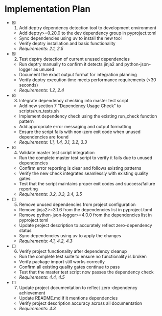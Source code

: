 # Implementation Plan

- [x] 1. Add deptry dependency detection tool to development environment
  - Add deptry>=0.20.0 to the dev dependency group in pyproject.toml
  - Sync dependencies using uv to install the new tool
  - Verify deptry installation and basic functionality
  - _Requirements: 2.1, 2.5_

- [x] 2. Test deptry detection of current unused dependencies
  - Run deptry manually to confirm it detects jinja2 and python-json-logger as unused
  - Document the exact output format for integration planning
  - Verify deptry execution time meets performance requirements (<30 seconds)
  - _Requirements: 1.2, 2.4_

- [x] 3. Integrate dependency checking into master test script
  - Add new section 7 "Dependency Usage Check" to scripts/run_tests.sh
  - Implement dependency check using the existing run_check function pattern
  - Add appropriate error messaging and output formatting
  - Ensure the script fails with non-zero exit code when unused dependencies are found
  - _Requirements: 1.1, 1.4, 3.1, 3.2, 3.3_

- [x] 4. Validate master test script integration
  - Run the complete master test script to verify it fails due to unused dependencies
  - Confirm error reporting is clear and follows existing patterns
  - Verify the new check integrates seamlessly with existing quality gates
  - Test that the script maintains proper exit codes and success/failure reporting
  - _Requirements: 3.2, 3.3, 3.4, 3.5_

- [ ] 5. Remove unused dependencies from project configuration
  - Remove jinja2>=3.1.6 from the dependencies list in pyproject.toml
  - Remove python-json-logger>=4.0.0 from the dependencies list in pyproject.toml
  - Update project description to accurately reflect zero-dependency status
  - Sync dependencies using uv to apply the changes
  - _Requirements: 4.1, 4.2, 4.3_

- [ ] 6. Verify project functionality after dependency cleanup
  - Run the complete test suite to ensure no functionality is broken
  - Verify package import still works correctly
  - Confirm all existing quality gates continue to pass
  - Test that the master test script now passes the dependency check
  - _Requirements: 4.4, 4.5_

- [ ] 7. Update project documentation to reflect zero-dependency achievement
  - Update README.md if it mentions dependencies
  - Verify project description accuracy across all documentation
  - _Requirements: 4.3_
